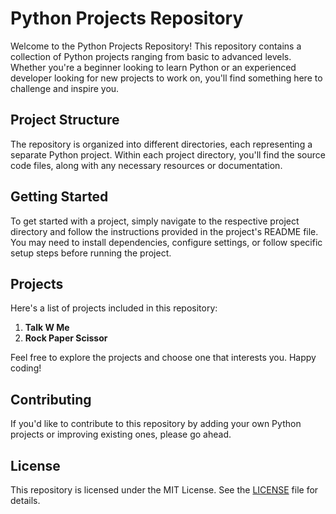 ﻿# Python Projects Repository

Welcome to the Python Projects Repository! This repository contains a collection of Python projects ranging from basic to advanced levels. Whether you're a beginner looking to learn Python or an experienced developer looking for new projects to work on, you'll find something here to challenge and inspire you.

## Project Structure

The repository is organized into different directories, each representing a separate Python project. Within each project directory, you'll find the source code files, along with any necessary resources or documentation.

## Getting Started

To get started with a project, simply navigate to the respective project directory and follow the instructions provided in the project's README file. You may need to install dependencies, configure settings, or follow specific setup steps before running the project.

## Projects

Here's a list of projects included in this repository:

1. **Talk W Me**
2. **Rock Paper Scissor**



Feel free to explore the projects and choose one that interests you. Happy coding!

## Contributing

If you'd like to contribute to this repository by adding your own Python projects or improving existing ones, please  go ahead.

## License

This repository is licensed under the MIT License. See the [LICENSE](LICENSE) file for details.

